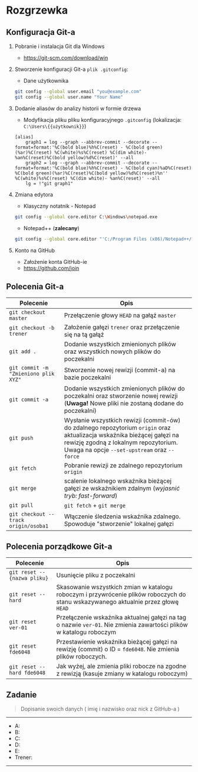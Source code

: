 ﻿# Rozgrzewka

## Konfiguracja Git-a

1. Pobranie i instalacja Git dla Windows
    * https://git-scm.com/download/win
1. Stworzenie konfiguracji Git-a `plik .gitconfig`:
	* Dane użytkownika
	```sh
	git config --global user.email "you@example.com"
	git config --global user.name "Your Name"
	```
1. Dodanie aliasów do analizy historii  w formie drzewa
	* Modyfikacja pliku pliku konfiguracyjnego `.gitconfig` (lokalizacja: `C:\Users\{{użytkownik}}`)
	```
	[alias]
		graph1 = log --graph --abbrev-commit --decorate --format=format:'%C(bold blue)%h%C(reset) - %C(bold green)(%ar)%C(reset) %C(white)%s%C(reset) %C(dim white)- %an%C(reset)%C(bold yellow)%d%C(reset)' --all
		graph2 = log --graph --abbrev-commit --decorate --format=format:'%C(bold blue)%h%C(reset) - %C(bold cyan)%aD%C(reset) %C(bold green)(%ar)%C(reset)%C(bold yellow)%d%C(reset)%n''          %C(white)%s%C(reset) %C(dim white)- %an%C(reset)' --all
		lg = !"git graph1"
	```
1. Zmiana edytora
    * Klasyczny notatnik - Notepad
    ```sh
    git config --global core.editor C:\Windows\notepad.exe
    ```
    * Notepad++ (**zalecany**)
    ```sh
    git config --global core.editor "'C:/Program Files (x86)/Notepad++/notepad++.exe' -multiInst -notabbar -nosession -noPlugin"
    ```
	
1. Konto na GitHub
	* Założenie konta GitHub-ie
	* https://github.com/join

## Polecenia Git-a

| Polecenie | Opis |
| --- | --- |
| `git checkout master` | Przełączenie głowy `HEAD` na gałąź `master` |
| `git checkout -b trener` | Założenie gałęzi `trener` oraz przełączenie się na tą gałąź |
| `git add .` | Dodanie wszystkich zmienionych plików oraz wszystkich nowych plików do poczekalni |
| `git commit -m "Zmieniono plik XYZ"` | Stworzenie nowej rewizji (commit-a) na bazie poczekalni |
| `git commit -a` | Dodanie wszystkich zmienionych plików do poczekalni oraz stworzenie nowej rewizji (**Uwaga!** Nowe pliki nie zostaną dodane do poczekalni) |
| `git push` | Wysłanie wszystkich rewizji (commit-ów) do zdalnego repozytorium `origin` oraz aktualizacja wskaźnika bieżącej gałęzi na rewizję zgodną z lokalnym repozytorium. Uwaga na opcje `--set-upstream` oraz `--force`  |
| `git fetch` | Pobranie rewizji ze zdalnego repozytorium `origin`  |
| `git merge` | scalenie lokalnego wskaźnika bieżącej gałęzi ze wskaźnikiem zdalnym (*wyjasnić tryb: fast-forward*) |
| `git pull` | `git fetch` + `git merge` |
| `git checkout --track origin/osoba1` | Włączenie śledzenia wskaźnika zdalnego. Spowoduje "stworzenie" lokalnej gałęzi |


## Polecenia porządkowe Git-a

| Polecenie | Opis |
| --- | --- |
| `git reset -- {nazwa pliku}` | Usunięcie pliku z poczekalni |
| `git reset --hard` | Skasowanie wszystkich zmian w katalogu roboczym i przywrócenie plików roboczych do stanu wskazywanego aktualnie przez głowę `HEAD` |
| `git reset ver-01` | Przełączenie wskaźnika aktualnej gałęzi na tag o nazwie `ver-01`. Nie zmienia zawartości plików w katalogu roboczym |
| `git reset fde6048` | Przestawienie wskaźnika bieżącej gałęzi na rewizję (commit) o ID = `fde6048`. Nie zmienia plików roboczych. |
| `git reset --hard fde6048` | Jak wyżej, ale zmienia pliki robocze na zgodne z rewizją (kasuje zmiany w katalogu roboczym) |

## Zadanie

> Dopisanie swoich danych ( imię i nazwisko oraz nick z GitHub-a )

---

* A:
* B:
* C: 
* D:
* E: 
* Trener:

---

